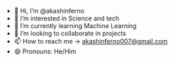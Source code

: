 - 👋 Hi, I’m @akashinferno
- 👀 I’m interested in Science and tech
- 🌱 I’m currently learning Machine Learning
- 💞️ I’m looking to collaborate in projects
- 📫 How to reach me -> akashinferno007@gmail.com
- 😄 Pronouns: He/Him

<!---
akashinferno/akashinferno is a ✨ special ✨ repository because its `README.md` (this file) appears on your GitHub profile.
You can click the Preview link to take a look at your changes.
--->
